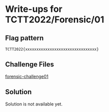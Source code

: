 # Write-ups for TCTT2022/Forensic/01

## Flag pattern

`TCTT2022{xxxxxxxxxxxxxxxxxxxxxxxxxxxxxxxx}`

## Challenge Files

[forensic-challenge01](./forensic-challenge01.zip)

## Solution

Solution is not available yet.
